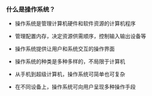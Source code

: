 ### 什么是操作系统？

- 操作系统是管理计算机硬件和软件资源的计算机程序

- 管理配置内存，决定资源供需顺序，控制输入输出设备等

- 操作系统提供让用户和系统交互的操作界面

- 操作系统的种类是多种多样的，不局限于计算机

- 从手机到超级计算机，操作系统可简单也可复杂

- 在不同设备上，操作系统可向用户呈现多种操作手段